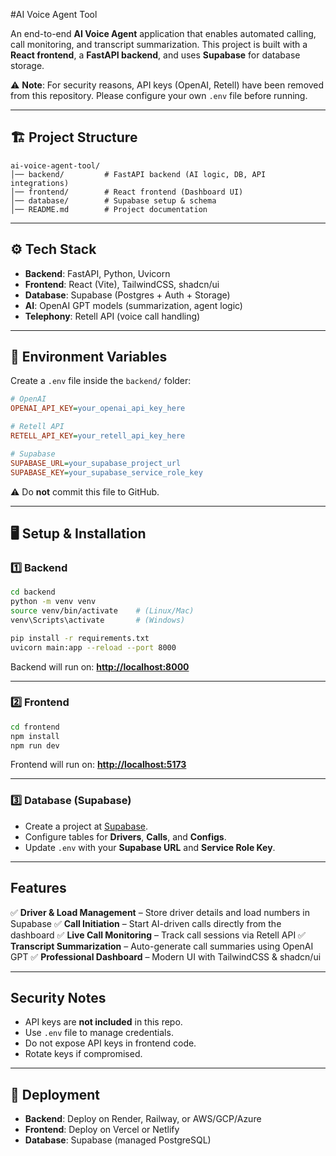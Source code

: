 
#AI Voice Agent Tool

An end-to-end **AI Voice Agent** application that enables automated calling, call monitoring, and transcript summarization.
This project is built with a **React frontend**, a **FastAPI backend**, and uses **Supabase** for database storage.

⚠️ **Note**: For security reasons, API keys (OpenAI, Retell) have been removed from this repository. Please configure your own `.env` file before running.

---

## 🏗️ Project Structure

```
ai-voice-agent-tool/
│── backend/         # FastAPI backend (AI logic, DB, API integrations)
│── frontend/        # React frontend (Dashboard UI)
│── database/        # Supabase setup & schema
│── README.md        # Project documentation
```

---

## ⚙️ Tech Stack

* **Backend**: FastAPI, Python, Uvicorn
* **Frontend**: React (Vite), TailwindCSS, shadcn/ui
* **Database**: Supabase (Postgres + Auth + Storage)
* **AI**: OpenAI GPT models (summarization, agent logic)
* **Telephony**: Retell API (voice call handling)

---

## 🔑 Environment Variables

Create a `.env` file inside the `backend/` folder:

```ini
# OpenAI
OPENAI_API_KEY=your_openai_api_key_here

# Retell API
RETELL_API_KEY=your_retell_api_key_here

# Supabase
SUPABASE_URL=your_supabase_project_url
SUPABASE_KEY=your_supabase_service_role_key
```

⚠️ Do **not** commit this file to GitHub.

---

## 🖥️ Setup & Installation

### 1️⃣ Backend

```bash
cd backend
python -m venv venv
source venv/bin/activate    # (Linux/Mac)
venv\Scripts\activate       # (Windows)

pip install -r requirements.txt
uvicorn main:app --reload --port 8000
```

Backend will run on: **[http://localhost:8000](http://localhost:8000)**

---

### 2️⃣ Frontend

```bash
cd frontend
npm install
npm run dev
```

Frontend will run on: **[http://localhost:5173](http://localhost:5173)**

---

### 3️⃣ Database (Supabase)

* Create a project at [Supabase](https://supabase.com).
* Configure tables for **Drivers**, **Calls**, and **Configs**.
* Update `.env` with your **Supabase URL** and **Service Role Key**.

---

## Features

✅ **Driver & Load Management** – Store driver details and load numbers in Supabase
✅ **Call Initiation** – Start AI-driven calls directly from the dashboard
✅ **Live Call Monitoring** – Track call sessions via Retell API
✅ **Transcript Summarization** – Auto-generate call summaries using OpenAI GPT
✅ **Professional Dashboard** – Modern UI with TailwindCSS & shadcn/ui

---

## Security Notes

* API keys are **not included** in this repo.
* Use `.env` file to manage credentials.
* Do not expose API keys in frontend code.
* Rotate keys if compromised.

---

## 🚀 Deployment

* **Backend**: Deploy on Render, Railway, or AWS/GCP/Azure
* **Frontend**: Deploy on Vercel or Netlify
* **Database**: Supabase (managed PostgreSQL)
